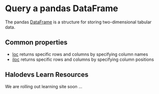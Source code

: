 # Query a pandas DataFrame

The pandas [DataFrame](https://pandas.pydata.org/pandas-docs/stable/reference/api/pandas.DataFrame.html)  is a structure for storing two-dimensional tabular data.

## Common properties

- [loc](https://pandas.pydata.org/pandas-docs/stable/reference/api/pandas.DataFrame.loc.html) returns specific rows and columns by specifying column names
- [iloc](https://pandas.pydata.org/pandas-docs/stable/reference/api/pandas.DataFrame.iloc.html) returns specific rows and columns by specifying column positions

## Halodevs Learn Resources

We are rolling out learning site soon ...
